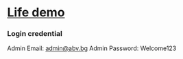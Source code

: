 <h1><a href="https://bmwstoreweb20200426003319.azurewebsites.net/">Life demo</a></h1>


<section>
  <h3>Login credential</h3>
  
  Admin Email: admin@abv.bg
  Admin Password: Welcome123
</section>

